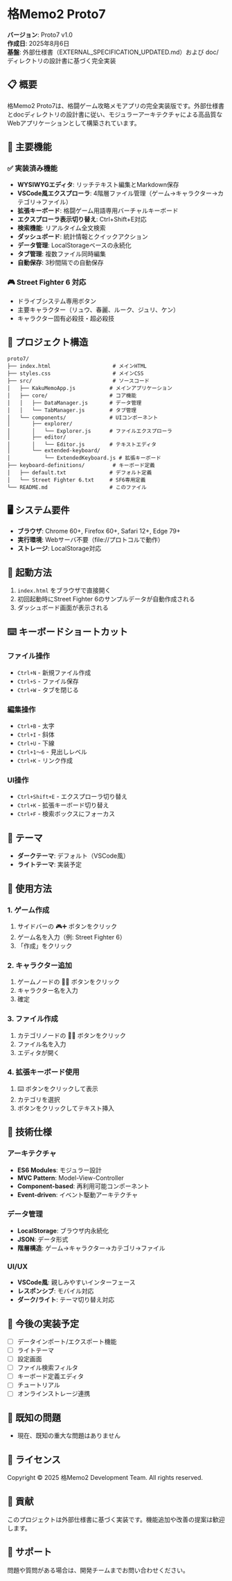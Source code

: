 # 格Memo2 Proto7

**バージョン**: Proto7 v1.0  
**作成日**: 2025年8月6日  
**基盤**: 外部仕様書（EXTERNAL_SPECIFICATION_UPDATED.md）および doc/ ディレクトリの設計書に基づく完全実装

## 📋 概要

格Memo2 Proto7は、格闘ゲーム攻略メモアプリの完全実装版です。外部仕様書とdocディレクトリの設計書に従い、モジュラーアーキテクチャによる高品質なWebアプリケーションとして構築されています。

## 🚀 主要機能

### ✅ 実装済み機能

- **WYSIWYGエディタ**: リッチテキスト編集とMarkdown保存
- **VSCode風エクスプローラ**: 4階層ファイル管理（ゲーム→キャラクター→カテゴリ→ファイル）
- **拡張キーボード**: 格闘ゲーム用語専用バーチャルキーボード
- **エクスプローラ表示切り替え**: Ctrl+Shift+E対応
- **検索機能**: リアルタイム全文検索
- **ダッシュボード**: 統計情報とクイックアクション
- **データ管理**: LocalStorageベースの永続化
- **タブ管理**: 複数ファイル同時編集
- **自動保存**: 3秒間隔での自動保存

### 🎮 Street Fighter 6 対応

- ドライブシステム専用ボタン
- 主要キャラクター（リュウ、春麗、ルーク、ジュリ、ケン）
- キャラクター固有必殺技・超必殺技

## 📁 プロジェクト構造

```
proto7/
├── index.html                    # メインHTML
├── styles.css                    # メインCSS
├── src/                          # ソースコード
│   ├── KakuMemoApp.js           # メインアプリケーション
│   ├── core/                    # コア機能
│   │   ├── DataManager.js       # データ管理
│   │   └── TabManager.js        # タブ管理
│   └── components/              # UIコンポーネント
│       ├── explorer/
│       │   └── Explorer.js      # ファイルエクスプローラ
│       ├── editor/
│       │   └── Editor.js        # テキストエディタ
│       └── extended-keyboard/
│           └── ExtendedKeyboard.js # 拡張キーボード
├── keyboard-definitions/         # キーボード定義
│   ├── default.txt              # デフォルト定義
│   └── Street Fighter 6.txt     # SF6専用定義
└── README.md                    # このファイル
```

## 🖥️ システム要件

- **ブラウザ**: Chrome 60+, Firefox 60+, Safari 12+, Edge 79+
- **実行環境**: Webサーバ不要（file://プロトコルで動作）
- **ストレージ**: LocalStorage対応

## 🚀 起動方法

1. `index.html` をブラウザで直接開く
2. 初回起動時にStreet Fighter 6のサンプルデータが自動作成される
3. ダッシュボード画面が表示される

## ⌨️ キーボードショートカット

### ファイル操作
- `Ctrl+N` - 新規ファイル作成
- `Ctrl+S` - ファイル保存
- `Ctrl+W` - タブを閉じる

### 編集操作
- `Ctrl+B` - 太字
- `Ctrl+I` - 斜体
- `Ctrl+U` - 下線
- `Ctrl+1～6` - 見出しレベル
- `Ctrl+K` - リンク作成

### UI操作
- `Ctrl+Shift+E` - エクスプローラ切り替え
- `Ctrl+K` - 拡張キーボード切り替え
- `Ctrl+F` - 検索ボックスにフォーカス

## 🎨 テーマ

- **ダークテーマ**: デフォルト（VSCode風）
- **ライトテーマ**: 実装予定

## 📝 使用方法

### 1. ゲーム作成
1. サイドバーの 🎮➕ ボタンをクリック
2. ゲーム名を入力（例: Street Fighter 6）
3. 「作成」をクリック

### 2. キャラクター追加
1. ゲームノードの 👤➕ ボタンをクリック
2. キャラクター名を入力
3. 確定

### 3. ファイル作成
1. カテゴリノードの 📄➕ ボタンをクリック
2. ファイル名を入力
3. エディタが開く

### 4. 拡張キーボード使用
1. ⌨️ ボタンをクリックして表示
2. カテゴリを選択
3. ボタンをクリックしてテキスト挿入

## 🔧 技術仕様

### アーキテクチャ
- **ES6 Modules**: モジュラー設計
- **MVC Pattern**: Model-View-Controller
- **Component-based**: 再利用可能コンポーネント
- **Event-driven**: イベント駆動アーキテクチャ

### データ管理
- **LocalStorage**: ブラウザ内永続化
- **JSON**: データ形式
- **階層構造**: ゲーム→キャラクター→カテゴリ→ファイル

### UI/UX
- **VSCode風**: 親しみやすいインターフェース
- **レスポンシブ**: モバイル対応
- **ダーク/ライト**: テーマ切り替え対応

## 🎯 今後の実装予定

- [ ] データインポート/エクスポート機能
- [ ] ライトテーマ
- [ ] 設定画面
- [ ] ファイル検索フィルタ
- [ ] キーボード定義エディタ
- [ ] チュートリアル
- [ ] オンラインストレージ連携

## 🐛 既知の問題

- 現在、既知の重大な問題はありません

## 📄 ライセンス

Copyright © 2025 格Memo2 Development Team. All rights reserved.

## 🤝 貢献

このプロジェクトは外部仕様書に基づく実装です。機能追加や改善の提案は歓迎します。

## 📧 サポート

問題や質問がある場合は、開発チームまでお問い合わせください。
